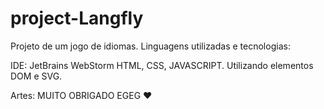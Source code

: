 # project-Langfly

Projeto de um jogo de idiomas.
Linguagens utilizadas e tecnologias:

IDE: JetBrains WebStorm
HTML,
CSS,
JAVASCRIPT.
Utilizando elementos DOM e SVG.

Artes: 
MUITO OBRIGADO EGEG ❤


